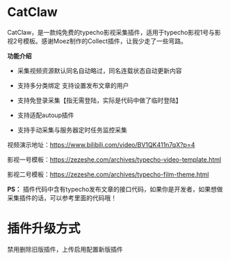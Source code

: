 # CatClaw
CatClaw，是一款纯免费的typecho影视采集插件，适用于typecho影视1号与影视2号模板。感谢Moez制作的Collect插件，让我少走了一些弯路。

**功能介绍**

- 采集视频资源默认同名自动略过，同名连载状态自动更新内容 

- 支持多分类绑定 支持设置发布文章的用户 

- 支持免登录采集【指无需登陆，实际是代码中做了临时登陆】

- 支持适配autoup插件 

- 支持手动采集与服务器定时任务监控采集


视频演示地址：https://www.bilibili.com/video/BV1QK411n7qX?p=4

影视一号模板：https://zezeshe.com/archives/typecho-video-template.html

影视二号模板：https://zezeshe.com/archives/typecho-film-theme.html



**PS：** 插件代码中含有typecho发布文章的接口代码，如果你是开发者，如果想做采集插件的话，可以参考里面的代码哦！

# 插件升级方式
禁用删除旧版插件，上传启用配置新版插件
